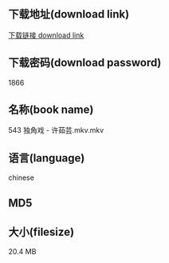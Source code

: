 ## 下载地址(download link)
[下载链接 download link](https://voluble-croquembouche-d321dc.netlify.app/?s=543+%E7%8B%AC%E8%A7%92%E6%88%8F+-+%E8%AE%B8%E8%8C%B9%E8%8A%B8.mkv)

## 下载密码(download password)
1866

## 名称(book name)
543 独角戏 - 许茹芸.mkv.mkv

## 语言(language)
chinese

## MD5


## 大小(filesize)
20.4 MB
